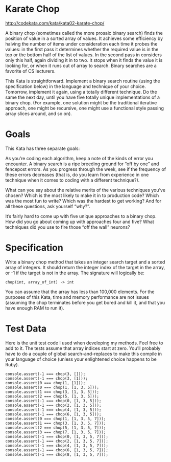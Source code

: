 # Karate Chop

http://codekata.com/kata/kata02-karate-chop/

A binary chop (sometimes called the more prosaic binary search) finds the position of value in a sorted array of values. It achieves some efficiency by halving the number of items under consideration each time it probes the values: in the first pass it determines whether the required value is in the top or the bottom half of the list of values. In the second pass in considers only this half, again dividing it in to two. It stops when it finds the value it is looking for, or when it runs out of array to search. Binary searches are a favorite of CS lecturers.

This Kata is straightforward. Implement a binary search routine (using the specification below) in the language and technique of your choice. Tomorrow, implement it again, using a totally different technique. Do the same the next day, until you have five totally unique implementations of a binary chop. (For example, one solution might be the traditional iterative approach, one might be recursive, one might use a functional style passing array slices around, and so on).

# Goals

This Kata has three separate goals:

As you’re coding each algorithm, keep a note of the kinds of error you encounter. A binary search is a ripe breeding ground for “off by one” and fencepost errors. As you progress through the week, see if the frequency of these errors decreases (that is, do you learn from experience in one technique when it comes to coding with a different technique?).

What can you say about the relative merits of the various techniques you’ve chosen? Which is the most likely to make it in to production code? Which was the most fun to write? Which was the hardest to get working? And for all these questions, ask yourself “why?”.

It’s fairly hard to come up with five unique approaches to a binary chop. How did you go about coming up with approaches four and five? What techniques did you use to fire those “off the wall” neurons?

# Specification

Write a binary chop method that takes an integer search target and a sorted array of integers. It should return the integer index of the target in the array, or -1 if the target is not in the array. The signature will logically be:

```
chop(int, array_of_int) -> int
```

You can assume that the array has less than 100,000 elements. For the purposes of this Kata, time and memory performance are not issues (assuming the chop terminates before you get bored and kill it, and that you have enough RAM to run it).

# Test Data

Here is the unit test code I used when developing my methods. Feel free to add to it. The tests assume that array indices start at zero. You’ll probably have to do a couple of global search-and-replaces to make this compile in your language of choice (unless your enlightened choice happens to be Ruby).

```
console.assert(-1 === chop(3, []));
console.assert(-1 === chop(3, [1]));
console.assert(0 === chop(1, [1]));
console.assert(0 === chop(1, [1, 3, 5]));
console.assert(1 === chop(3, [1, 3, 5]));
console.assert(2 === chop(5, [1, 3, 5]));
console.assert(-1 === chop(0, [1, 3, 5]));
console.assert(-1 === chop(2, [1, 3, 5]));
console.assert(-1 === chop(4, [1, 3, 5]));
console.assert(-1 === chop(6, [1, 3, 5]));
console.assert(0 === chop(1, [1, 3, 5, 7]));
console.assert(1 === chop(3, [1, 3, 5, 7]));
console.assert(2 === chop(5, [1, 3, 5, 7]));
console.assert(3 === chop(7, [1, 3, 5, 7]));
console.assert(-1 === chop(0, [1, 3, 5, 7]));
console.assert(-1 === chop(2, [1, 3, 5, 7]));
console.assert(-1 === chop(4, [1, 3, 5, 7]));
console.assert(-1 === chop(6, [1, 3, 5, 7]));
console.assert(-1 === chop(8, [1, 3, 5, 7]));
```
